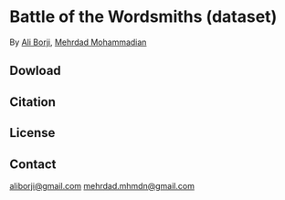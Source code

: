 # Battle of the Wordsmiths (dataset)

By [Ali Borji](https://scholar.google.com/citations?hl=en&user=7jTNT1IAAAAJ&view_op=list_works&sortby=pubdate), [Mehrdad Mohammadian](https://scholar.google.com/citations?user=oVnfWYQAAAAJ&hl=en&authuser=1)




## Dowload


## Citation

## License 


## Contact 

aliborji@gmail.com
mehrdad.mhmdn@gmail.com


